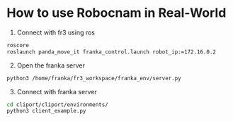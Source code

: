 # How to use Robocnam in Real-World

1. Connect with fr3 using ros
```bash
roscore
roslaunch panda_move_it franka_control.launch robot_ip:=172.16.0.2
```

2. Open the franka server
```bash
python3 /home/franka/fr3_workspace/franka_env/server.py
```

3. Connect with franka server
```bash
cd cliport/cliport/environments/
python3 client_example.py
```
